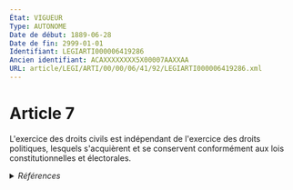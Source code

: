 ```yaml
---
État: VIGUEUR
Type: AUTONOME
Date de début: 1889-06-28
Date de fin: 2999-01-01
Identifiant: LEGIARTI000006419286
Ancien identifiant: ACAXXXXXXXX5X00007AAXXAA
URL: article/LEGI/ARTI/00/00/06/41/92/LEGIARTI000006419286.xml
---
```


<h1>Article 7</h1>

L'exercice des droits civils est indépendant de l'exercice des droits
politiques, lesquels s'acquièrent et se conservent conformément aux lois
constitutionnelles et électorales.


<details>
  <summary><em>Références</em></summary>

  <h2>Articles faisant référence à l'article</h2>
  
  <ul>
    <li>
      <a href="https://legal.tricoteuses.fr//redirection/LEGIARTI000023264251?vers=git&vers=legifrance">Code civil - article 2492 AUTONOME VIGUEUR, en vigueur depuis le 2011-03-31</a> CITATION source
    </li>
    <li>
      <a href="https://legal.tricoteuses.fr//redirection/LEGIARTI000006450481?vers=git&vers=legifrance">Code civil - article 2492 AUTONOME MODIFIE, en vigueur du 2006-07-25 au 2011-03-31</a> CITATION source
    </li>
    <li>
      <a href="https://legal.tricoteuses.fr//redirection/LEGIARTI000006284445?vers=git&vers=legifrance">LOI no 94-653 du 29 juillet 1994 relative au respect du corps humain - article 1 ENTIEREMENT_MODIF</a> MODIFICATION cible
    </li>
  </ul>
  
  <h2>Textes faisant référence à l'article</h2>
  
  <ul>
    <li>
      <a href="https://legal.tricoteuses.fr//redirection/JORFTEXT000000549619?vers=git&vers=legifrance">LOI no 94-653 du 29 juillet 1994 relative au respect du corps humain</a> SPEC_APPLI cible
    </li>
  </ul>
  
  <h2>Références faites par l'article</h2>
  
  <ul>
    <li>
      2999-01-01 CITATION cible <a href="https://legal.tricoteuses.fr//redirection/LEGIARTI000023264251?vers=git&vers=legifrance">Code civil - article 2492 AUTONOME VIGUEUR, en vigueur depuis le 2011-03-31</a>
    </li>
    <li>
      CODIFICATION source Loi 1803-03-08
    </li>
    <li>
      CREATION source Loi 1803-03-08 promulguée le 18 mars 1803
    </li>
    <li>
      1889-06-26 MODIFICATION source <a href="https://legal.tricoteuses.fr//redirection/JORFTEXT000000314389?vers=git&vers=legifrance">Loi du 26 juin 1889 sur la nationalité</a>
    </li>
    <li>
      1994-07-29 SPEC_APPLI source <a href="https://legal.tricoteuses.fr//redirection/JORFTEXT000000549619?vers=git&vers=legifrance">LOI no 94-653 du 29 juillet 1994 relative au respect du corps humain</a>
    </li>
  </ul>
</details>
